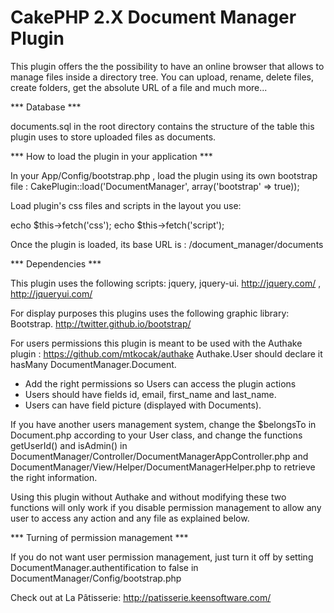 CakePHP 2.X Document Manager Plugin
==============================

This plugin offers the the possibility to have an online browser that allows to manage files inside a directory tree.
You can upload, rename, delete files, create folders, get the absolute URL of a file and much more...


*** Database ***

documents.sql in the root directory contains the structure of the table this plugin uses to store uploaded files as documents.


*** How to load the plugin in your application ***

In your App/Config/bootstrap.php , load the plugin using its own bootstrap file : 
CakePlugin::load('DocumentManager', array('bootstrap' => true));

Load plugin's css files and scripts in the layout you use:

echo $this->fetch('css');
echo $this->fetch('script');

Once the plugin is loaded, its base URL is : /document_manager/documents


*** Dependencies ***

This plugin uses the following scripts: jquery, jquery-ui. http://jquery.com/ , http://jqueryui.com/

For display purposes this plugins uses the following graphic library: Bootstrap. http://twitter.github.io/bootstrap/

For users permissions this plugin is meant to be used with the Authake plugin : https://github.com/mtkocak/authake
Authake.User should declare it hasMany DocumentManager.Document.
- Add the right permissions so Users can access the plugin actions
- Users should have fields id, email, first_name and last_name.
- Users can have field picture (displayed with Documents).

If you have another users management system, change the $belongsTo in Document.php according to your User class, and change the functions getUserId() and isAdmin() 
in DocumentManager/Controller/DocumentManagerAppController.php and DocumentManager/View/Helper/DocumentManagerHelper.php to retrieve the right information.

Using this plugin without Authake and without modifying these two functions will only work if you disable permission management to allow any user
to access any action and any file as explained below.


*** Turning of permission management ***

If you do not want user permission management, just turn it off by setting DocumentManager.authentification to false in DocumentManager/Config/bootstrap.php


Check out at La Pâtisserie: http://patisserie.keensoftware.com/
